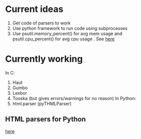 # Current ideas
 1. Get code of parsers to work
 2. Use python framework to run code using subprocesses
 3. Use psutil.memory_percent() for avg mem usage and psutil.cpu_percent() for avg cpu usage . See [here](https://psutil.readthedocs.io/en/latest/)

# Currently working
In C:
 1. Haut
 2. Gumbo
 3. Lexbor
 4. Tooska (but gives errors/warnings for no reason)
In Python:
 1. html.parser (pyTHMLParser)

## HTML parsers for Python
[here](https://stackoverflow.com/questions/11709079/parsing-html-using-python)